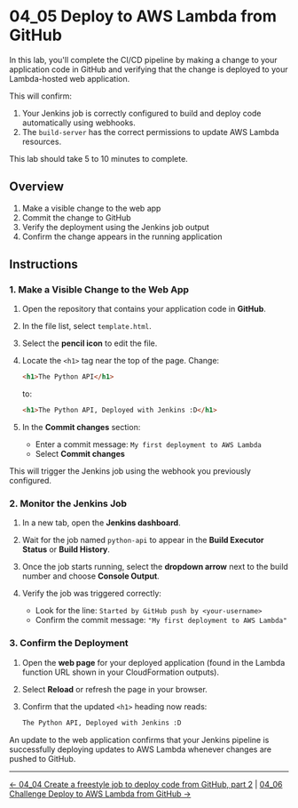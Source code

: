 # 04_05 Deploy to AWS Lambda from GitHub

In this lab, you'll complete the CI/CD pipeline by making a change to your application code in GitHub and verifying that the change is deployed to your Lambda-hosted web application.

This will confirm:

1. Your Jenkins job is correctly configured to build and deploy code automatically using webhooks.
1. The `build-server` has the correct permissions to update AWS Lambda resources.

This lab should take 5 to 10 minutes to complete.

## Overview

1. Make a visible change to the web app
2. Commit the change to GitHub
3. Verify the deployment using the Jenkins job output
4. Confirm the change appears in the running application

## Instructions

### 1. Make a Visible Change to the Web App

1. Open the repository that contains your application code in **GitHub**.
2. In the file list, select `template.html`.
3. Select the **pencil icon** to edit the file.
4. Locate the `<h1>` tag near the top of the page. Change:

   ```html
   <h1>The Python API</h1>
   ```

   to:

   ```html
   <h1>The Python API, Deployed with Jenkins :D</h1>
   ```

5. In the **Commit changes** section:

   - Enter a commit message: `My first deployment to AWS Lambda`
   - Select **Commit changes**

This will trigger the Jenkins job using the webhook you previously configured.

### 2. Monitor the Jenkins Job

1. In a new tab, open the **Jenkins dashboard**.
2. Wait for the job named `python-api` to appear in the **Build Executor Status** or **Build History**.
3. Once the job starts running, select the **dropdown arrow** next to the build number and choose **Console Output**.
4. Verify the job was triggered correctly:

   - Look for the line: `Started by GitHub push by <your-username>`
   - Confirm the commit message: `"My first deployment to AWS Lambda"`

### 3. Confirm the Deployment

1. Open the **web page** for your deployed application (found in the Lambda function URL shown in your CloudFormation outputs).
2. Select **Reload** or refresh the page in your browser.
3. Confirm that the updated `<h1>` heading now reads:

    ```bash
    The Python API, Deployed with Jenkins :D
    ```

An update to the web application confirms that your Jenkins pipeline is successfully deploying updates to AWS Lambda whenever changes are pushed to GitHub.

<!-- FooterStart -->
---
[← 04_04 Create a freestyle job to deploy code from GitHub, part 2](../04_04_create_a_freestyle_job_to_deploy_code_from_github_part_2/README.md) | [04_06 Challenge Deploy to AWS Lambda from GitHub →](../04_06_challenge_deploy_to_aws_lambda_from_github/README.md)
<!-- FooterEnd -->
